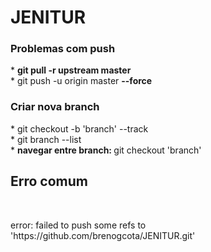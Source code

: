# JENITUR


<h3>
Problemas com push
</h3>
 <span>* <strong> git pull -r upstream master </strong></span>
 <br>
 <span>* git push -u origin master <strong> --force </strong></span>
 
<h3>
<strong>Criar nova branch</strong>
</h3>
 <span>*  git checkout -b 'branch' --track</span>
 <br>
 <span>* git branch --list </span>
 <br>
 <span>* <strong> navegar entre branch: </strong> git checkout 'branch' </span>
 
 <h2><strong> Erro comum </strong> </h2>
 <br>
 <p color="#7159c1"> error: failed to push some refs to 'https://github.com/brenogcota/JENITUR.git' </p>
 
 
 
